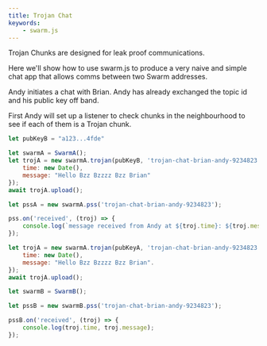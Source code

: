 ```yaml
---
title: Trojan Chat
keywords:
    - swarm.js
---
```


Trojan Chunks are designed for leak proof communications. 

Here we'll show how to use swarm.js to produce a very naive and simple chat app that allows comms between two Swarm addresses.

Andy initiates a chat with Brian. Andy has already exchanged the topic id and his public key off band.

First Andy will set up a listener to check chunks in the neighbourhood to see if each of them is a Trojan chunk.

```js
let pubKeyB = "a123...4fde"

let swarmA = SwarmA();
let trojA = new swarmA.trojan(pubKeyB, 'trojan-chat-brian-andy-9234823', {
	time: new Date(), 
	message: "Hello Bzz Bzzzz Bzz Brian"
});
await trojA.upload();

let pssA = new swarmA.pss('trojan-chat-brian-andy-9234823');

pss.on('received', (troj) => {
	console.log(`message received from Andy at ${troj.time}: ${troj.message}`);
});
```

```js
let trojA = new swarmA.trojan(pubKeyA, 'trojan-chat-brian-andy-9234823', {
	time: new Date(), 
	message: "Hello Bzz Bzzzz Bzz Brian".
});
await trojA.upload();

let swarmB = SwarmB();

let pssB = new swarmB.pss('trojan-chat-brian-andy-9234823');

pssB.on('received', (troj) => {
	console.log(troj.time, troj.message);
});
```

